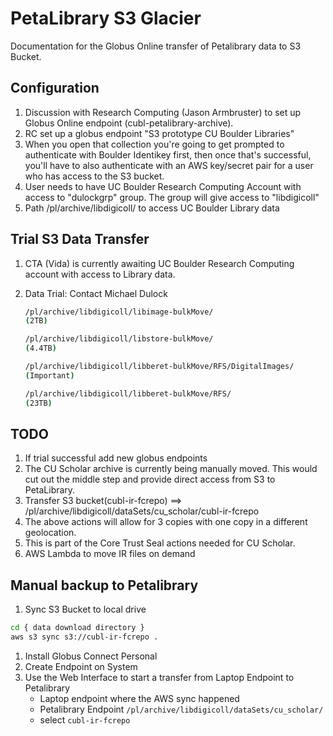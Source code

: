 # PetaLibrary S3 Glacier 
Documentation for the Globus Online transfer of Petalibrary data to S3 Bucket.

## Configuration

1. Discussion with Research Computing (Jason Armbruster) to set up Globus Online endpoint (cubl-petalibrary-archive).
1. RC set up a globus endpoint "S3 prototype CU Boulder Libraries"
1. When you open that collection you're going to get prompted to authenticate with Boulder Identikey first, then once that's successful, you'll have to also authenticate with an AWS key/secret pair for a user who has access to the S3 bucket.
1. User needs to have UC Boulder Research Computing Account with access to "dulockgrp" group. The group will give access to "libdigicoll"
1. Path /pl/archive/libdigicoll/ to access UC Boulder Library data

## Trial S3 Data Transfer

1. CTA (Vida) is currently awaiting UC Boulder Research Computing account with access to Library data.
1. Data Trial: Contact Michael Dulock

    ```sh
    /pl/archive/libdigicoll/libimage-bulkMove/
    (2TB)
    
    /pl/archive/libdigicoll/libstore-bulkMove/ 
    (4.4TB)

    /pl/archive/libdigicoll/libberet-bulkMove/RFS/DigitalImages/
    (Important)

    /pl/archive/libdigicoll/libberet-bulkMove/RFS/
    (23TB)
    ```

## TODO

1. If trial successful add new globus endpoints
1. The CU Scholar archive is currently being manually moved. This would cut out the middle step and provide direct access from S3 to PetaLibrary.
1. Transfer S3 bucket(cubl-ir-fcrepo) ==> /pl/archive/libdigicoll/dataSets/cu_scholar/cubl-ir-fcrepo
1. The above actions will allow for 3 copies with one copy in a different geolocation. 
1. This is part of the Core Trust Seal actions needed for CU Scholar.
1. AWS Lambda to move IR files on demand

## Manual backup to Petalibrary
1. Sync S3 Bucket to local drive
```sh
cd { data download directory }
aws s3 sync s3://cubl-ir-fcrepo .
```
1. Install Globus Connect Personal
1. Create Endpoint on System
1. Use the Web Interface to start a transfer from Laptop Endpoint to Petalibrary
    * Laptop endpoint where the AWS sync happened
    * Petalibrary Endpoint `/pl/archive/libdigicoll/dataSets/cu_scholar/`
    * select `cubl-ir-fcrepo`
